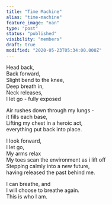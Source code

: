 ```yaml
---
title: "Time Machine"
alias: "time-machine"
feature_image: "nan"
type: "post"
status: "published"
visibility: "members"
draft: true
modified: "2020-05-23T05:34:00.000Z"
---
```


<p>Head back,<br>Back forward,<br>Slight bend to the knee,<br>Deep breath in,<br>Neck releases,<br>I let go - fully exposed</p><p>Air rushes down through my lungs -<br>it fills each base,<br>Lifting my chest in a heroic act, <br>everything put back into place.</p><p>I look forward,<br>I let go,<br>My arms relax<br>My toes scan the environment as i lift off<br>Stepping calmly into a new future,<br>having released the past behind me.</p><p>I can breathe, and<br>I will choose to breathe again.<br>This is who I am.</p>
